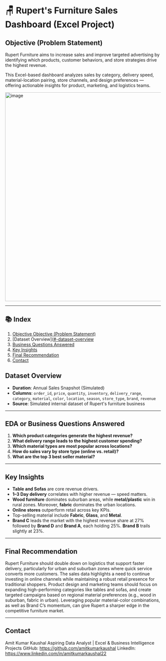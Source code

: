 
# 🪑 Rupert's Furniture Sales Dashboard (Excel Project)

## Objective (Problem Statement)

Rupert Furniture aims to increase sales and improve targeted advertising by identifying which products, customer behaviors, and store strategies drive the highest revenue. 

This Excel-based dashboard analyzes sales by category, delivery speed, material-location pairing, store channels, and design preferences — offering actionable insights for product, marketing, and logistics teams.

<img width="1600" height="674" alt="image" src="https://github.com/user-attachments/assets/34d6f2dd-7396-4baf-b915-13051d7a062a" />

---

## 📚 Index

1. [Objective Objective (Problem Statement)](https://github.com/amitkumarkaushal/rupert-furniture-sales-dashboard-excel/blob/main/README.md#objective-problem-statement)  
2. [Dataset Overview]([#-dataset-overview](https://github.com/amitkumarkaushal/rupert-furniture-sales-dashboard-excel/blob/main/README.md#dataset-overview)  
3. [Business Questions Answered](https://github.com/amitkumarkaushal/rupert-furniture-sales-dashboard-excel/blob/main/README.md#eda-or-business-questions-answered)  
4. [Key Insights](https://github.com/amitkumarkaushal/rupert-furniture-sales-dashboard-excel/blob/main/README.md#key-insights)  
5. [Final Recommendation](https://github.com/amitkumarkaushal/rupert-furniture-sales-dashboard-excel/blob/main/README.md#final-recommendation)  
6. [Contact](https://github.com/amitkumarkaushal/rupert-furniture-sales-dashboard-excel/blob/main/README.md#contact)

## Dataset Overview

- **Duration**: Annual Sales Snapshot (Simulated)
- **Columns**: `order_id`, `price`, `quantity`, `inventory`, `delivery_range`, `category`, `material`, `color`, `location`, `season`, `store_type`, `brand`, `revenue`
- **Source**: Simulated internal dataset of Rupert's furniture business

---

## EDA or Business Questions Answered

1. **Which product categories generate the highest revenue?**  
2. **What delivery range leads to the highest customer spending?**  
3. **Which material types are most popular across locations?**  
4. **How do sales vary by store type (online vs. retail)?**  
5. **What are the top 3 best seller material?**  

---

## Key Insights

- **Table and Sofas** are core revenue drivers.
- **1–3 Day delivery** correlates with higher revenue — speed matters.
- **Wood furniture** dominates suburban areas, while **metal/plastic** win in rural zones. Moreover, **fabric** dominates the urban locations.
- **Online stores** outperform retail across key KPIs.
- Top-selling material include **Fabric**, **Glass**, and **Metal**.
- **Brand C** leads the market with the highest revenue share at 27% followed by **Brand D** and **Brand A**, each holding
25%. **Brand B** trails slightly at 23%.

---

## Final Recommendation

Rupert Furniture should double down on logistics that support faster delivery, particularly for urban and suburban zones where quick service converts more customers. The sales data highlights a need to continue investing in online channels while maintaining a robust retail presence for traditional shoppers. Product design and marketing teams should focus on expanding high-performing categories like tables and sofas, and create targeted campaigns based on regional material preferences (e.g., wood in suburban, fabric in urban). Leveraging popular material-color combinations, as well as Brand C’s momentum, can give Rupert a sharper edge in the competitive furniture market.

---

## Contact

Amit Kumar Kaushal
Aspiring Data Analyst | Excel & Business Intelligence Projects
GitHub: https://github.com/amitkumarkaushal
LinkedIn: https://www.linkedin.com/in/amitkumarkaushal22
